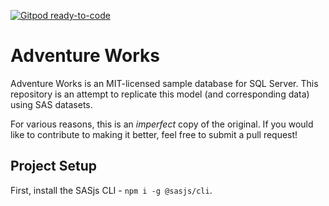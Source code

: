 [![Gitpod ready-to-code](https://img.shields.io/badge/Gitpod-ready--to--code-blue?logo=gitpod)](https://gitpod.io/#https://github.com/sasjs/adventureworks)

# Adventure Works

Adventure Works is an MIT-licensed sample database for SQL Server.  This repository is an attempt to replicate this model (and corresponding data) using SAS datasets.

For various reasons, this is an _imperfect_ copy of the original.  If you would like to contribute to making it better, feel free to submit a pull request!

## Project Setup

First, install the SASjs CLI - `npm i -g @sasjs/cli`.





